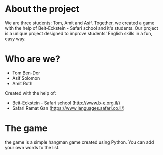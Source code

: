 # About the project

We are three students: Tom, Amit and Asif. Together, we created a game with the help of Beit-Eckstein - Safari school and it's students. Our project is a unique project designed to improve students' English skills in a fun, easy way.

# Who are we?

  - Tom Ben-Dor
  - Asif Solomon
  - Amit Roth

Created with the help of:
  - Beit-Eckstein - Safari school (<http://www.b-e.org.il/>)
  - Safari Ramat Gan (<https://www.languages.safari.co.il/>)

# The game

the game is a simple hangman game created using Python. You can add your own words to the list.